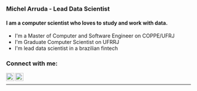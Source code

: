 ### Michel Arruda - Lead Data Scientist

#### I am a computer scientist who loves to study and work with data.

- I'm a Master of Computer and Software Engineer on COPPE/UFRJ
- I'm Graduate Computer Scientist on UFRRJ
- I'm lead data scientist in a brazilian fintech

### Connect with me:

[<img align="left"  width="22px" src="https://cdn.jsdelivr.net/npm/simple-icons@3.4.0/icons/linkedin.svg" />](https://linkedin.com/in/arrudamichel)

[<img align="left" alt="arruda_michel | Instagram" width="22px" src="https://upload.wikimedia.org/wikipedia/commons/5/58/Instagram-Icon.png" />](https://instagram.com/arruda_michel)

<br />

---
[linkedin]: linkedin.com/in/arrudamichel
[instagram]: https://instagram.com/arruda_michel
